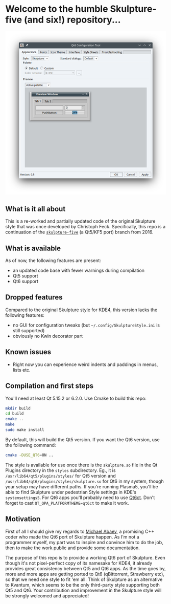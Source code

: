 # Welcome to the humble Skulpture-five (and six!) repository...
![Skulpture-6 is almost here!](skulpture-qt6.png)

## What is it all about
This is a re-worked and partially updated code of the original Skulpture style 
that was once developed by Christoph Feck. Specifically, this repo is a continuation of the
[`skulpture-five`](https://github.com/cfeck/skulpture/tree/five) (a Qt5/KF5 port) branch from 2016.

## What is available
As of now, the following features are present:
- an updated code base with fewer warnings during compilation
- Qt5 support
- Qt6 support

## Dropped features
Compared to the original Skulpture style for KDE4, this version lacks the following features:
- no GUI for configuration tweaks (but `~/.config/SkulptureStyle.ini` is still supported)
- obviously no Kwin decorator part

## Known issues
- Right now you can experience weird indents and paddings in menus, lists etc.


## Compilation and first steps
You'll need at least Qt 5.15.2 or 6.2.0.
Use Cmake to build this repo:
```bash
mkdir build
cd build
cmake ..
make
sudo make install
```

By default, this will build the Qt5 version. If you want the Qt6 version, use the following command:

```bash
cmake -DUSE_QT6=ON ..
```

The style is available for use once there is the `skulpture.so` file in the Qt Plugins directory in the `styles` subdirectory.
Eg., it is `/usr/lib64/qt5/plugins/styles/` for Qt5 version and `/usr/lib64/qt6/plugins/styles/skulpture.so` for Qt6
in my system, though your setup may have different paths.
If you're running Plasma5, you'll be able to find Skulpture under pedestrian Style settings in KDE's `systemsettings5`. For Qt6 apps you'll probably need
to use [Qt6ct](https://github.com/trialuser02/qt6ct). Don't forget to cast `QT_QPA_PLATFORMTHEME=qt6ct` to make it work.

## Motivation
First of all I should give my regards to [Michael Abaev](https://github.com/Lemontyash), a promising C++ coder who made the Qt6 port of Skulpture happen.
As I'm not a programmer myself, my part was to inspire and convince him to do the job, then to make the work public and provide some documentation.

The purpose of this repo is to provide a working Qt6 port of Skulpture. Even though it's not pixel-perfect
copy of its namesake for KDE4, it already provides great consistency between Qt5 and Qt6 apps. As the time goes by,
more and more apps are getting ported to Qt6 (qBittorrent, Strawberry etc), so that we need one style to fit 'em all.
Think of Skulpture as an alternative to Kvantum, which seems to be the only third-party style supporting both Qt5 and Qt6.
Your contribution and improvement in the Skulpture style will be strongly welcomed and appreciated!
